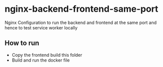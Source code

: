 # nginx-backend-frontend-same-port
Nginx Configuration to run the backend and frontend at the same port and hence to test service worker locally

## How to run
* Copy the frontend build this folder
* Build and run the docker file
